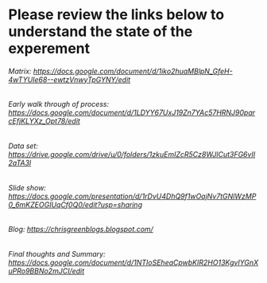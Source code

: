 # Please review the links below to understand the state of the experement

###### Matrix: https://docs.google.com/document/d/1iko2huaMBlpN_GfeH-4wTYUIe68--ewtzVnwyTpGYNY/edit

###### Early walk through of process: https://docs.google.com/document/d/1LDYY67UxJ19Zn7YAc57HRNJ90parcEfjKLYXz_Opt78/edit

###### Data set: https://drive.google.com/drive/u/0/folders/1zkuEmIZcR5Cz8WJlCut3FG6vII2aTA3l

###### Slide show: https://docs.google.com/presentation/d/1rDvU4DhQ9f1wOajNv7tGNlWzMP0_6mKZEOGIUqCf0Q0/edit?usp=sharing

###### Blog: https://chrisgreenblogs.blogspot.com/

###### Final thoughts and Summary: https://docs.google.com/document/d/1NTIoSEheaCpwbKIR2HO13KgvIYGnXuPRo9BBNo2mJCI/edit
